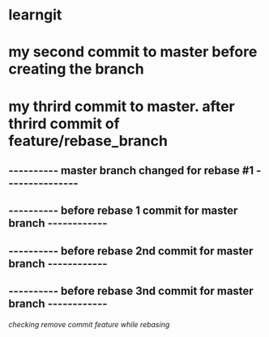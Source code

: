 # learngit
# my second commit to master before creating the branch
# my thrird commit to master. after thrird commit of feature/rebase_branch
## ---------- master branch changed for rebase #1 ---------------
## ---------- before rebase 1 commit for master branch ------------
## ---------- before rebase 2nd commit for master branch ------------
## ---------- before rebase 3nd commit for master branch ------------

###### checking remove commit feature while rebasing ##########
